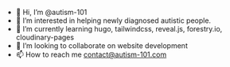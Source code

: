 - 👋 Hi, I’m @autism-101
- 👀 I’m interested in helping newly diagnosed autistic people.
- 🌱 I’m currently learning hugo, tailwindcss, reveal.js, forestry.io, cloudinary-pages
- 💞️ I’m looking to collaborate on website development
- 📫 How to reach me contact@autism-101.com

<!---
autism-101/autism-101 is a ✨ special ✨ repository because its `README.md` (this file) appears on your GitHub profile.
You can click the Preview link to take a look at your changes.
--->
